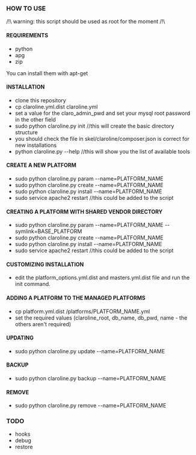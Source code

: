 ### HOW TO USE

/!\ warning: this script should be used as root for the moment /!\

#### REQUIREMENTS
- python
- apg
- zip

You can install them with apt-get

#### INSTALLATION
- clone this repository
- cp claroline.yml.dist claroline.yml 
- set a value for the claro_admin_pwd and set your mysql root password in the other field
- sudo python claroline.py init //this will create the basic directory structure
- you should check the file in skel/claroline/composer.json is correct for new installations
- python claroline.py --help //this will show you the list of available tools

#### CREATE A NEW PLATFORM
- sudo python claroline.py param --name=PLATFORM_NAME
- sudo python claroline.py create --name=PLATFORM_NAME
- sudo python claroline.py install --name=PLATFORM_NAME
- sudo service apache2 restart //this could be added to the script

#### CREATING A PLATFORM WITH SHARED VENDOR DIRECTORY
- sudo python claroline.py param --name=PLATFORM_NAME --symlink=BASE_PLATFORM
- sudo python claroline.py create --name=PLATFORM_NAME
- sudo python claroline.py install --name=PLATFORM_NAME
- sudo service apache2 restart //this could be added to the script
 
#### CUSTOMIZING INSTALLATION
- edit the platform_options.yml.dist and masters.yml.dist file and run the init command. 

#### ADDING A PLATFORM TO THE MANAGED PLATFORMS
- cp platform.yml.dist /platforms/PLATFORM_NAME.yml
- set the required values (claroline_root, db_name, db_pwd, name - the others aren't required)

#### UPDATING 
- sudo python claroline.py update --name=PLATFORM_NAME

#### BACKUP
- sudo python claroline.py backup --name=PLATFORM_NAME

#### REMOVE
- sudo python claroline.py remove --name=PLATFORM_NAME

### TODO
- hooks
- debug
- restore
